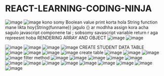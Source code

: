 # REACT-LEARNING-CODING-NINJA
![image](https://github.com/SUSOBHANLAL/REACT-LEARNING-CODING-NINJA/assets/115396834/b95bc0cd-6eda-4cbb-8912-a5c1f8e8223b)
![image](https://github.com/SUSOBHANLAL/REACT-LEARNING-CODING-NINJA/assets/115396834/954ad5fb-a107-4510-9519-d01dd7add1fb)
 kono somy Boolean value print korta hola String  function mane likta hoy{String(funname)}
 jagulo {} ar modhha assign kora acha sagulo javascript componene tai ;
 sobsomy savascript variable  return r  aga  repreesnt hoba 
 RENDERING ARRAY AND OBJECT 
 ![image](https://github.com/SUSOBHANLAL/REACT-LEARNING-CODING-NINJA/assets/115396834/cad23ccb-4f37-4206-9d92-55313f9d6ed9)
![image](https://github.com/SUSOBHANLAL/REACT-LEARNING-CODING-NINJA/assets/115396834/bf19b8ad-b736-43b0-8926-892219113da7)

![image](https://github.com/SUSOBHANLAL/REACT-LEARNING-CODING-NINJA/assets/115396834/95d97339-651d-47e0-84e6-125c75b40faa)
![image](https://github.com/SUSOBHANLAL/REACT-LEARNING-CODING-NINJA/assets/115396834/92a9478a-3a56-4617-8216-7333ea84ddd6)
![image](https://github.com/SUSOBHANLAL/REACT-LEARNING-CODING-NINJA/assets/115396834/c30792dc-15bb-421f-98cd-e75f804a47af)
![image](https://github.com/SUSOBHANLAL/REACT-LEARNING-CODING-NINJA/assets/115396834/81933008-3742-4eeb-b257-d2ab03f77369)
CREATE STUDENT DATA TABLE
![image](https://github.com/SUSOBHANLAL/REACT-LEARNING-CODING-NINJA/assets/115396834/fb0f6956-d17a-4e27-83b6-6ca7a42c3a2c)
![image](https://github.com/SUSOBHANLAL/REACT-LEARNING-CODING-NINJA/assets/115396834/10b2edf7-d3d6-4844-98fb-b32a8da538ad)
![image](https://github.com/SUSOBHANLAL/REACT-LEARNING-CODING-NINJA/assets/115396834/ca5a26c7-e5e8-4b45-b181-238176ec7df6)
![image](https://github.com/SUSOBHANLAL/REACT-LEARNING-CODING-NINJA/assets/115396834/5fb49da4-1f85-433d-a9b1-8c67d2725018)
create table
![image](https://github.com/SUSOBHANLAL/REACT-LEARNING-CODING-NINJA/assets/115396834/1f6eb969-f711-4653-a9f5-937bd976f741)
![image](https://github.com/SUSOBHANLAL/REACT-LEARNING-CODING-NINJA/assets/115396834/370665eb-a8a4-4585-9114-b61ae14f97e5)
![image](https://github.com/SUSOBHANLAL/REACT-LEARNING-CODING-NINJA/assets/115396834/77bf1202-0e0d-4260-8353-866902af8162)
![image](https://github.com/SUSOBHANLAL/REACT-LEARNING-CODING-NINJA/assets/115396834/c5655187-4632-4b91-9707-dd137bb2751b)
filter method
![image](https://github.com/SUSOBHANLAL/REACT-LEARNING-CODING-NINJA/assets/115396834/78009240-d057-4a21-9330-150b92f4fa11)
![image](https://github.com/SUSOBHANLAL/REACT-LEARNING-CODING-NINJA/assets/115396834/858e2103-aeb1-4046-b067-0d9767393e34)
![image](https://github.com/SUSOBHANLAL/REACT-LEARNING-CODING-NINJA/assets/115396834/eb4ad674-d589-48dc-8c54-bbb3e4619c1f)
![image](https://github.com/SUSOBHANLAL/REACT-LEARNING-CODING-NINJA/assets/115396834/224339a1-0d7d-41ea-8a7a-c1a9e37c54cc)
![image](https://github.com/SUSOBHANLAL/REACT-LEARNING-CODING-NINJA/assets/115396834/fa350575-202e-4ea4-9cdf-cdf9988a5e45)
![image](https://github.com/SUSOBHANLAL/REACT-LEARNING-CODING-NINJA/assets/115396834/11e1bdb0-9e86-401d-bce3-d77fa6899e15)
![image](https://github.com/SUSOBHANLAL/REACT-LEARNING-CODING-NINJA/assets/115396834/482ecf77-b7d5-4862-87a1-42734ff4e8a6)
![image](https://github.com/SUSOBHANLAL/REACT-LEARNING-CODING-NINJA/assets/115396834/7d2a57cb-2660-49f8-ae19-348d7e4c6089)
![image](https://github.com/SUSOBHANLAL/REACT-LEARNING-CODING-NINJA/assets/115396834/a419be2c-cd18-43f8-b329-24f652c46b00)
![image](https://github.com/SUSOBHANLAL/REACT-LEARNING-CODING-NINJA/assets/115396834/c07b9a13-3b04-4722-ae79-a881994e2243)
![image](https://github.com/SUSOBHANLAL/REACT-LEARNING-CODING-NINJA/assets/115396834/861108bd-0cb4-41a5-a4c2-619017f0843b)
![image](https://github.com/SUSOBHANLAL/REACT-LEARNING-CODING-NINJA/assets/115396834/31a38c1e-8af5-429f-be4e-0007d1e6ce37)
![image](https://github.com/SUSOBHANLAL/REACT-LEARNING-CODING-NINJA/assets/115396834/3e04516c-441f-4838-af5a-1ce1405f7871)
![image](https://github.com/SUSOBHANLAL/REACT-LEARNING-CODING-NINJA/assets/115396834/f8929a63-d5c6-43ac-a7e4-d5378d5b7b35)







